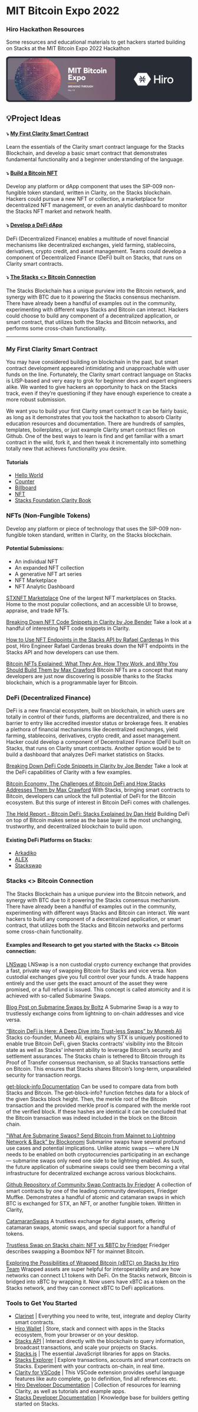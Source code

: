 # MIT Bitcoin Expo 2022 
### Hiro Hackathon Resources
Some resources and educational materials to get hackers started building on Stacks at the MIT Bitcoin Expo 2022 Hackathon

![Hiro @ MIT Bitcoin Expo 2022](https://github.com/hirosystems/MIT-Bitcoin-Expo-2022-Hiro-Hackathon-Resources/blob/bfe9b2f243e224f1a2e1c6b1f459f49a86b0f954/hiro-mit-hackathon-splash.png)

## 💡Project Ideas
#### ⤵️ [My First Clarity Smart Contract](https://github.com/hirosystems/MIT-Bitcoin-Expo-2022-Hiro-Hackathon-Resources#my-first-clarity-smart-contract-1)
Learn the essentials of the Clarity smart contract language for the Stacks Blockchain, and develop a basic smart contract that demonstrates fundamental functionality and a beginner understanding of the language. 

#### ⤵️ [Build a Bitcoin NFT](https://github.com/hirosystems/MIT-Bitcoin-Expo-2022-Hiro-Hackathon-Resources#nfts-non-fungible-tokens)
Develop any platform or dApp component that uses the SIP-009 non-fungible token standard, written in Clarity, on the Stacks blockchain. Hackers could pursue a new NFT or collection, a marketplace for decentralized NFT management, or even an analytic dashboard to monitor the Stacks NFT market and network health. 

#### ⤵️ [Develop a DeFi dApp](https://github.com/hirosystems/MIT-Bitcoin-Expo-2022-Hiro-Hackathon-Resources#defi-decentralized-finance)
DeFi (Decentralized Finance) enables a multitude of novel financial mechanisms like decentralized exchanges, yield farming, stablecoins, derivatives, crypto credit, and asset management. Teams could develop a component of Decentralized Finance (DeFi) built on Stacks, that runs on Clarity smart contracts. 

#### ⤵️ [The Stacks <> Bitcoin Connection](https://github.com/hirosystems/MIT-Bitcoin-Expo-2022-Hiro-Hackathon-Resources#stacks--bitcoin-connection)
The Stacks Blockchain has a unique purview into the Bitcoin network, and synergy with BTC due to it powering the Stacks consensus mechanism. There have already been a handful of examples out in the community, experimenting with different ways Stacks and Bitcoin can interact. Hackers could choose to build any component of a decentralized application, or smart contract, that utilizes both the Stacks and Bitcoin networks, and performs some cross-chain functionality. 

---

### My First Clarity Smart Contract
You may have considered building on blockchain in the past, but smart contract development appeared intimidating and unapproachable with user funds on the line. Fortunately, the Clarity smart contract language on Stacks is LISP-based and very easy to grok for beginner devs and expert engineers alike. We wanted to give hackers an opportunity to hack on the Stacks track, even if they’re questioning if they have enough experience to create a more robust submission.

We want you to build your first Clarity smart contract! It can be fairly basic, as long as it demonstrates that you took the hackathon to absorb Clarity education resources and documentation. There are hundreds of samples, templates, boilerplates, or just example Clarity smart contract files on Github. One of the best ways to learn is find and get familiar with a smart contract in the wild, fork it, and then tweak it incrementally into something totally new that achieves functionality you desire. 

#### Tutorials
- [Hello World](https://docs.hiro.so/tutorials/clarity-hello-world)
- [Counter](https://docs.hiro.so/tutorials/clarity-counter)
- [Billboard](https://docs.hiro.so/tutorials/clarity-billboard)
- [NFT](https://docs.hiro.so/tutorials/clarity-nft)
- [Stacks Foundation Clarity Book](https://book.clarity-lang.org/)

### NFTs (Non-Fungible Tokens)
Develop any platform or piece of technology that uses the SIP-009 non-fungible token standard, written in Clarity, on the Stacks blockchain. 

#### Potential Submissions:
- An individual NFT
- An expanded NFT collection
- A generative NFT art series
- NFT Marketplace
- NFT Analytic Dashboard

[STXNFT Marketplace](https://stxnft.com/)
One of the largest NFT marketplaces on Stacks. Home to the most popular collections, and an accessible UI to browse, appraise, and trade NFTs. 

[Breaking Down NFT Code Snippets in Clarity by Joe Bender](https://www.hiro.so/blog/breaking-down-nft-code-snippets-in-clarity)
Take a look at a handful of interesting NFT code snippets in Clarity.

[How to Use NFT Endpoints in the Stacks API by Rafael Cardenas](https://www.hiro.so/blog/how-to-use-nft-endpoints-in-the-stacks-api)
In this post, Hiro Engineer Rafael Cardenas breaks down the NFT endpoints in the Stacks API and how developers can use them.

[Bitcoin NFTs Explained: What They Are, How They Work, and Why You Should Build Them by Max Crawford](https://www.hiro.so/blog/bitcoin-nfts-explained-what-they-are-how-they-work-and-why-you-should-build-them)
Bitcoin NFTs are a concept that many developers are just now discovering is possible thanks to the Stacks blockchain, which is a programmable layer for Bitcoin.

### DeFi (Decentralized Finance)
DeFi is a new financial ecosystem, built on blockchain, in which users are totally in control of their funds, platforms are decentralized, and there is no barrier to entry like accredited investor status or brokerage fees. It enables a plethora of financial mechanisms like decentralized exchanges, yield farming, stablecoins, derivatives, crypto credit, and asset management. Hacker could develop a component of Decentralized Finance (DeFi) built on Stacks, that runs on Clarity smart contracts. Another option would be to build a dashboard that analyzes DeFi market statistics on Stacks. 

[Breaking Down DeFi Code Snippets in Clarity by Joe Bender](https://www.hiro.so/blog/breaking-down-defi-code-snippets-in-clarity)
Take a look at the DeFi capabilities of Clarity with a few examples.

[Bitcoin Economy, The Challenges of Bitcoin DeFi and How Stacks Addresses Them by Max Crawford](https://www.hiro.so/blog/bitcoin-economy-the-challenges-of-bitcoin-defi)
With Stacks, bringing smart contracts to Bitcoin, developers can unlock the full potential of DeFi for the Bitcoin ecosystem. But this surge of interest in Bitcoin DeFi comes with challenges.

[The Held Report - Bitcoin DeFi: Stacks Explained by Dan Held](https://www.theheldreport.com/p/bitcoin-defi-stacks-explained?s=r)
Building DeFi on top of Bitcoin makes sense as the base layer is the most unchanging, trustworthy, and decentralized blockchain to build upon.

#### Existing DeFi Platforms on Stacks:
- [Arkadiko](https://arkadiko.finance/)
- [ALEX](https://www.alexgo.io/)
- [Stackswap](https://app.stackswap.org/v2)

### Stacks <> Bitcoin Connection
The Stacks Blockchain has a unique purview into the Bitcoin network, and synergy with BTC due to it powering the Stacks consensus mechanism. There have already been a handful of examples out in the community, experimenting with different ways Stacks and Bitcoin can interact. We want hackers to build any component of a decentralized application, or smart contract, that utilizes both the Stacks and Bitcoin networks and performs some cross-chain functionality. 

#### Examples and Research to get you started with the Stacks <> Bitcoin connection:
[LNSwap](https://www.lnswap.org/faq)
LNSwap is a non custodial crypto currency exchange that provides a fast, private way of swapping Bitcoin for Stacks and vice versa. Non custodial exchanges give you full control over your funds. A trade happens entirely and the user gets the exact amount of the asset they were promised, or a full refund is issued. This concept is called atomicity and it is achieved with so-called Submarine Swaps.

[Blog Post on Submarine Swaps by Boltz](https://medium.com/boltzhq/submarine-swaps-c509ce0fb1db)
A Submarine Swap is a way to trustlessly exchange coins from lightning to on-chain addresses and vice versa.

[“Bitcoin DeFi is Here: A Deep Dive into Trust-less Swaps” by Muneeb Ali](https://www.hiro.so/blog/bitcoin-defi-is-here-a-deep-dive-into-trust-less-swaps)
Stacks co-founder, Muneeb Ali, explains why STX is uniquely positioned to enable true Bitcoin DeFi, given Stacks contracts' visibility into the Bitcoin state as well as Stacks’ inherent ability to leverage Bitcoin’s security and settlement assurances. The Stacks chain is tethered to Bitcoin through its Proof of Transfer consensus mechanism, so all Stacks transactions settle on Bitcoin. This ensures that Stacks shares Bitcoin’s long-term, unparalleled security for transaction reorgs.  

[get-block-info Documentation](https://docs.stacks.co/write-smart-contracts/language-functions#get-block-info)
Can be used to compare data from both Stacks and Bitcoin. The get-block-info? function fetches data for a block of the given Stacks block height. Then, the merkle root of the Bitcoin transaction and the provided merkle proof is compared with the merkle root of the verified block. If these hashes are identical it can be concluded that the Bitcoin transaction was indeed included in the block on the Bitcoin chain.

["What Are Submarine Swaps? Send Bitcoin from Mainnet to Lightning Network & Back” by Blockonomi](https://blockonomi.com/submarine-swaps/)
Submarine swaps have several profound use cases and potential implications. Unlike atomic swaps — where LN needs to be enabled on both cryptocurrencies participating in an exchange — submarine swaps only need one side to be lightning enabled. As such, the future application of submarine swaps could see them becoming a vital infrastructure for decentralized exchange across various blockchains.

[Github Repository of Community Swap Contracts by Friedger](https://github.com/friedger/clarity-catamaranswaps)
A collection of smart contracts by one of the leading community developers, Friedger Muffke. Demonstrates a handful of atomic and catamaran swaps in which BTC is exchanged for STX, an NFT, or another fungible token. Written in Clarity, 

[CatamaranSwaps](https://www.catamaranswaps.org/index.html)
A trustless exchange for digital assets, offering catamaran swaps, atomic swaps, and special support for a handful of tokens.

[Trustless Swap on Stacks chain: NFT vs $BTC by Friedger](https://app.sigle.io/friedger.id/A-l0d8h0Bq7uEGTWl004B)
Friedger describes swapping a Boombox NFT for mainnet Bitcoin.

[Exploring the Possibilities of Wrapped Bitcoin (xBTC) on Stacks by Hiro Team](https://www.hiro.so/blog/exploring-the-possibilities-of-wrapped-bitcoin-xbtc-on-stacks)
Wrapped assets are super helpful for interoperability and are how networks can connect L1 tokens with DeFi. On the Stacks network, Bitcoin is bridged into xBTC by wrapping it. Now users have xBTC as a token on the Stacks network, and they can connect xBTC to DeFi applications.

### Tools to Get You Started
- [Clarinet](https://www.hiro.so/clarinet) | Everything you need to write, test, integrate and deploy Clarity smart contracts.
- [Hiro Wallet](https://www.hiro.so/wallet) | Store, stack and connect with apps in the Stacks ecosystem, from your browser or on your desktop.
- [Stacks API](https://www.hiro.so/stacks-api) | Interact directly with the blockchain to query information, broadcast transactions, and scale your projects on Stacks.
- [Stacks.js](https://www.hiro.so/stacks-js) | The essential JavaScript libraries for apps on Stacks.
- [Stacks Explorer](https://explorer.stacks.co/?chain=mainnet) | Explore transactions, accounts and smart contracts on Stacks. Experiment with your contracts on-chain, in real time.
- [Clarity for VSCode](https://marketplace.visualstudio.com/items?itemName=HiroSystems.clarity-lsp) | This VSCode extension provides useful language features like auto complete, go to definition, find all references etc.
- [Hiro Developer Documentation](https://docs.hiro.so/) | Collection of resources for learning Clarity, as well as tutorials and example apps.
- [Stacks Developer Documentation](https://docs.stacks.co/) | Knowledge base for builders getting started on Stacks.
